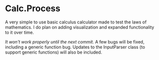 Calc.Process
============

A very simple to use basic calculus calculator made to test the laws of mathematics. I do plan on adding visualization and expanded functionality to it over time.

*It won't work properly until the next commit.* A few bugs will be fixed, including a generic function bug. Updates to the InputParser class (to support generic functions) will also be included.